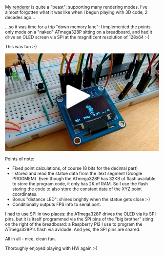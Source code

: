 My [renderer](https://www.thanassis.space/renderer.html) is quite a "beast";
supporting many rendering modes. I've almost forgotten what it was like
when I begun playing with 3D code, 2 decades ago...

...so it was time for a trip "down memory lane": I implemented
the points-only mode on a "naked" ATmega328P sitting on a breadboard,
and had it drive an OLED screen via SPI at the magnificent resolution
of 128x64 :-)

This was fun :-)

<center>
<a href="https://youtu.be/nsqmnkfZtSw" target="_blank">
<img src="contrib/3DFX.jpg">
</a>
</center>

Points of note:

- Fixed point calculations, of course (8 bits for the decimal part)
- I stored and read the statue data from the .text segment (Google
  PROGMEM).  Even though the ATmega328P has 32KB of flash available to
  store the program code, it only has 2K of RAM. So I use the flash
  storing the code to also store the constant data of the XYZ point
  coordinates.
- Bonus "distance LED": shines brightly when the statue gets close :-)
- Conditionally outputs FPS info to serial port.

I had to use SPI in two places: the ATmega328P drives the OLED via its
SPI pins, but it is itself programmed via the SPI pins of the "big
brother" siting on the right of the breadboard: a Raspberry PI2 I use to
program the ATmega328P's flash via avrdude. And yes, the SPI pins are
shared.

All in all - nice, clean fun.

Thoroughly enjoyed playing with HW again :-)
